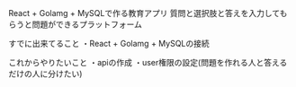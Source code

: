 React + Golamg + MySQLで作る教育アプリ
質問と選択肢と答えを入力してもらうと問題ができるプラットフォーム

すでに出来てること
・React + Golamg + MySQLの接続

これからやりたいこと
・apiの作成
・user権限の設定(問題を作れる人と答えるだけの人に分けたい)

